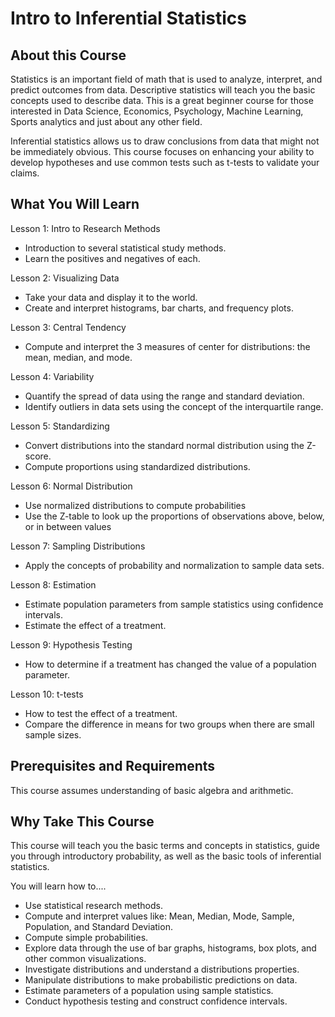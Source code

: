 # Intro to Inferential Statistics

## About this Course
Statistics is an important field of math that is used to analyze, interpret, and
 predict outcomes from data. Descriptive statistics will teach you the basic
 concepts used to describe data. This is a great beginner course for those
 interested in Data Science, Economics, Psychology, Machine Learning, Sports
 analytics and just about any other field.

Inferential statistics allows us to draw conclusions from data that might not be
immediately obvious. This course focuses on enhancing your ability to develop
hypotheses and use common tests such as t-tests to validate your claims.

## What You Will Learn
Lesson 1: Intro to Research Methods
- Introduction to several statistical study methods.
- Learn the positives and negatives of each.

Lesson 2: Visualizing Data
- Take your data and display it to the world.
- Create and interpret histograms, bar charts, and frequency plots.

Lesson 3: Central Tendency
- Compute and interpret the 3 measures of center for distributions: the mean,
median, and mode.

Lesson 4: Variability
- Quantify the spread of data using the range and standard deviation.
- Identify outliers in data sets using the concept of the interquartile range.

Lesson 5: Standardizing
- Convert distributions into the standard normal distribution using the Z-score.
- Compute proportions using standardized distributions.

Lesson 6: Normal Distribution
- Use normalized distributions to compute probabilities
- Use the Z-table to look up the proportions of observations above, below, or in
between values

Lesson 7: Sampling Distributions
- Apply the concepts of probability and normalization to sample data sets.

Lesson 8: Estimation
- Estimate population parameters from sample statistics using confidence
intervals.
- Estimate the effect of a treatment.

Lesson 9: Hypothesis Testing
- How to determine if a treatment has changed the value of a population
parameter.

Lesson 10: t-tests
- How to test the effect of a treatment.
- Compare the difference in means for two groups when there are small sample
sizes.

## Prerequisites and Requirements
This course assumes understanding of basic algebra and arithmetic.

## Why Take This Course
This course will teach you the basic terms and concepts in statistics, guide you
through introductory probability, as well as the basic tools of inferential
statistics.

You will learn how to....

- Use statistical research methods.
- Compute and interpret values like: Mean, Median, Mode, Sample, Population, and
 Standard Deviation.
- Compute simple probabilities.
- Explore data through the use of bar graphs, histograms, box plots, and other
common visualizations.
- Investigate distributions and understand a distributions properties.
- Manipulate distributions to make probabilistic predictions on data.
- Estimate parameters of a population using sample statistics.
- Conduct hypothesis testing and construct confidence intervals.
